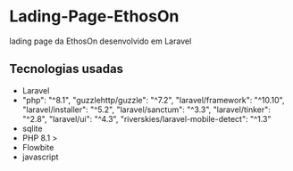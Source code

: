 # Lading-Page-EthosOn
 lading page da EthosOn desenvolvido em Laravel
## Tecnologias usadas
- Laravel
- "php": "^8.1",
        "guzzlehttp/guzzle": "^7.2",
        "laravel/framework": "^10.10",
        "laravel/installer": "^5.2",
        "laravel/sanctum": "^3.3",
        "laravel/tinker": "^2.8",
        "laravel/ui": "^4.3",
        "riverskies/laravel-mobile-detect": "^1.3"
- sqlite
- PHP 8.1 >
- Flowbite
- javascript
